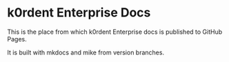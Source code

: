 # k0rdent Enterprise Docs
This is the place from which k0rdent Enterprise docs is published to GitHub Pages.

It is built with mkdocs and mike from version branches.
